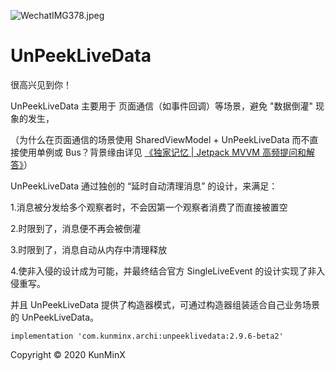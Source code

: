 ![WechatIMG378.jpeg](https://i.loli.net/2020/07/10/ZPA7gHczYlxstyB.jpg)

# UnPeekLiveData

很高兴见到你！

UnPeekLiveData 主要用于 页面通信（如事件回调）等场景，避免 "数据倒灌" 现象的发生，

（为什么在页面通信的场景使用 SharedViewModel + UnPeekLiveData 而不直接使用单例或 Bus？背景缘由详见 [《独家记忆 | Jetpack MVVM 高频提问和解答》](https://juejin.im/post/5ef061d0e51d4573e71f3243)）

UnPeekLiveData 通过独创的 “延时自动清理消息” 的设计，来满足：

1.消息被分发给多个观察者时，不会因第一个观察者消费了而直接被置空

2.时限到了，消息便不再会被倒灌

3.时限到了，消息自动从内存中清理释放

4.使非入侵的设计成为可能，并最终结合官方 SingleLiveEvent 的设计实现了非入侵重写。

并且 UnPeekLiveData 提供了构造器模式，可通过构造器组装适合自己业务场景的 UnPeekLiveData。

`implementation 'com.kunminx.archi:unpeeklivedata:2.9.6-beta2'`

Copyright © 2020 KunMinX
